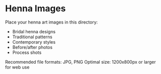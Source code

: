 # Henna Images

Place your henna art images in this directory:

- Bridal henna designs
- Traditional patterns
- Contemporary styles
- Before/after photos
- Process shots

Recommended file formats: JPG, PNG
Optimal size: 1200x800px or larger for web use
